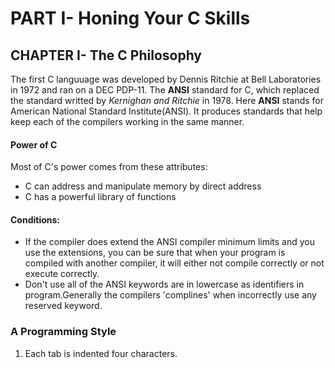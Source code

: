 # PART I- Honing Your C Skills
## CHAPTER I- The C Philosophy
The first C languuage was developed by Dennis Ritchie at Bell Laboratories in 1972 and ran on a DEC PDP-11.
The __ANSI__ standard for C, which replaced the standard writted by _Kernighan and Ritchie_ in 1978.
Here __ANSI__ stands for American National Standard Institute(ANSI). It produces standards that help keep each of the compilers working in the same manner.
#### Power of C
Most of C's power comes from these attributes:
* C can address and manipulate memory by direct address
* C has a powerful library of functions
#### Conditions:
* If the compiler does extend the ANSI compiler minimum limits and you use the extensions, you can be sure that when your program is compiled with another compiler, it will either not compile correctly or not execute correctly.
* Don't use all of the ANSI keywords are in lowercase as identifiers in program.Generally the compilers 'complines' when incorrectly use any reserved keyword.
### A Programming Style
1. Each tab is indented four characters.
